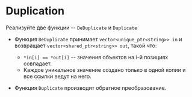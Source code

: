 # Duplication

Реализуйте две функции -- `DeDuplicate` и `Duplicate`

* Функция `DeDuplicate` принимает `vector<unique_ptr<string>> in` и возвращает `vector<shared_ptr<string>> out`, такой что:
  - `*in[i] == *out[i]` -- значения объектов на i-й позициях совпадает.
  - Каждое уникальное значение создано только в одной копии и все ссылки ведут на него.

* Функция `Duplicate` производит обратное преобразование.
